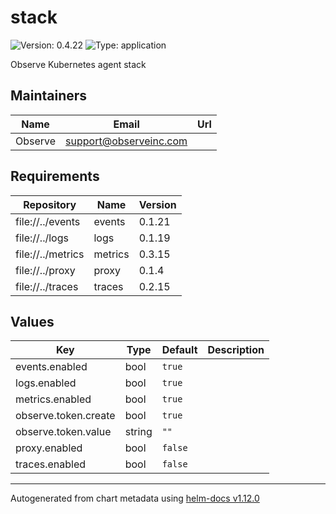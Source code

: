 # stack

![Version: 0.4.22](https://img.shields.io/badge/Version-0.4.22-informational?style=flat-square) ![Type: application](https://img.shields.io/badge/Type-application-informational?style=flat-square)

Observe Kubernetes agent stack

## Maintainers

| Name | Email | Url |
| ---- | ------ | --- |
| Observe | <support@observeinc.com> |  |

## Requirements

| Repository | Name | Version |
|------------|------|---------|
| file://../events | events | 0.1.21 |
| file://../logs | logs | 0.1.19 |
| file://../metrics | metrics | 0.3.15 |
| file://../proxy | proxy | 0.1.4 |
| file://../traces | traces | 0.2.15 |

## Values

| Key | Type | Default | Description |
|-----|------|---------|-------------|
| events.enabled | bool | `true` |  |
| logs.enabled | bool | `true` |  |
| metrics.enabled | bool | `true` |  |
| observe.token.create | bool | `true` |  |
| observe.token.value | string | `""` |  |
| proxy.enabled | bool | `false` |  |
| traces.enabled | bool | `false` |  |

----------------------------------------------
Autogenerated from chart metadata using [helm-docs v1.12.0](https://github.com/norwoodj/helm-docs/releases/v1.12.0)
